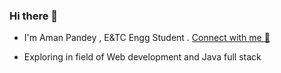### Hi there 👋

- I'm Aman Pandey , E&TC Engg Student . <a href = "https://linktr.ee/AmanPandey1213">Connect with me 💬<a/>

- Exploring in field of Web development and Java full stack





